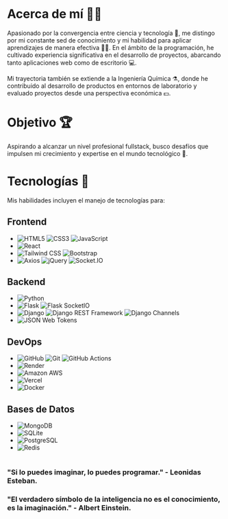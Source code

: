 # Acerca de mí 👨‍💻

Apasionado por la convergencia entre ciencia y tecnología 🧪, me distingo por mi constante sed de conocimiento y mi habilidad para aplicar aprendizajes de manera efectiva 🧑‍🎓. En el ámbito de la programación, he cultivado experiencia significativa en el desarrollo de proyectos, abarcando tanto aplicaciones web como de escritorio 💻.

Mi trayectoria también se extiende a la Ingeniería Química ⚗️, donde he contribuido al desarrollo de productos en entornos de laboratorio y evaluado proyectos desde una perspectiva económica 💵.

# Objetivo 🏆

Aspirando a alcanzar un nivel profesional fullstack, busco desafíos que impulsen mi crecimiento y expertise en el mundo tecnológico 🐍.

# Tecnologías 🤖

Mis habilidades incluyen el manejo de tecnologías para:

## Frontend
- ![HTML5](https://img.shields.io/badge/-HTML5-E34F26?style=flat&logo=html5&logoColor=white) ![CSS3](https://img.shields.io/badge/-CSS3-1572B6?style=flat&logo=css3&logoColor=white) ![JavaScript](https://img.shields.io/badge/-JavaScript-F7DF1E?style=flat&logo=javascript&logoColor=black)
- ![React](https://img.shields.io/badge/-React-61DAFB?style=flat&logo=react&logoColor=black)
- ![Tailwind CSS](https://img.shields.io/badge/-TailwindCSS-38B2AC?style=flat&logo=tailwind-css&logoColor=white) ![Bootstrap](https://img.shields.io/badge/-Bootstrap-7952B3?style=flat&logo=bootstrap&logoColor=white)
- ![Axios](https://img.shields.io/badge/-Axios-5A29E4?style=flat&logo=axios&logoColor=white) ![jQuery](https://img.shields.io/badge/-jQuery-0769AD?style=flat&logo=jquery&logoColor=white) ![Socket.IO](https://img.shields.io/badge/-Socket.IO-010101?style=flat&logo=socket.io&logoColor=white)

## Backend
- ![Python](https://img.shields.io/badge/-Python-3776AB?style=flat&logo=python&logoColor=white)
- ![Flask](https://img.shields.io/badge/-Flask-000000?style=flat&logo=flask&logoColor=white) ![Flask SocketIO](https://img.shields.io/badge/-Flask%20SocketIO-000000?style=flat&logo=flask&logoColor=white)
- ![Django](https://img.shields.io/badge/-Django-092E20?style=flat&logo=django&logoColor=white) ![Django REST Framework](https://img.shields.io/badge/-Django%20REST%20Framework-092E20?style=flat&logo=django&logoColor=white) ![Django Channels](https://img.shields.io/badge/-Django%20Channels-092E20?style=flat&logo=django&logoColor=white)
- ![JSON Web Tokens](https://img.shields.io/badge/-JWT-000000?style=flat&logo=json-web-tokens&logoColor=white)

## DevOps
- ![GitHub](https://img.shields.io/badge/-GitHub-181717?style=flat&logo=github&logoColor=white) ![Git](https://img.shields.io/badge/-Git-F05032?style=flat&logo=git&logoColor=white) ![GitHub Actions](https://img.shields.io/badge/-GitHub%20Actions-2088FF?style=flat&logo=github-actions&logoColor=white)
- ![Render](https://img.shields.io/badge/-Render-00979D?style=flat&logo=render&logoColor=white)
- ![Amazon AWS](https://img.shields.io/badge/-Amazon%20AWS-232F3E?style=flat&logo=amazon-aws&logoColor=white)
- ![Vercel](https://img.shields.io/badge/-Vercel-000000?style=flat&logo=vercel&logoColor=white)
- ![Docker](https://img.shields.io/badge/-Docker-2496ED?style=flat&logo=docker&logoColor=white)

## Bases de Datos
- ![MongoDB](https://img.shields.io/badge/-MongoDB-47A248?style=flat&logo=mongodb&logoColor=white)
- ![SQLite](https://img.shields.io/badge/-SQLite-003B57?style=flat&logo=sqlite&logoColor=white)
- ![PostgreSQL](https://img.shields.io/badge/-PostgreSQL-336791?style=flat&logo=postgresql&logoColor=white)
- ![Redis](https://img.shields.io/badge/-Redis-DC382D?style=flat&logo=redis&logoColor=white)

#

### "Si lo puedes imaginar, lo puedes programar." - Leonidas Esteban.
### "El verdadero símbolo de la inteligencia no es el conocimiento, es la imaginación." - Albert Einstein.
